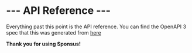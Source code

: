 

# --- API Reference ---
 
Everything past this point is the API reference. You can find the OpenAPI 3 spec that this was generated from [here](https://github.com/Sponsus/API-Documentation/spec/openapi3.yaml)

**Thank you for using Sponsus!**